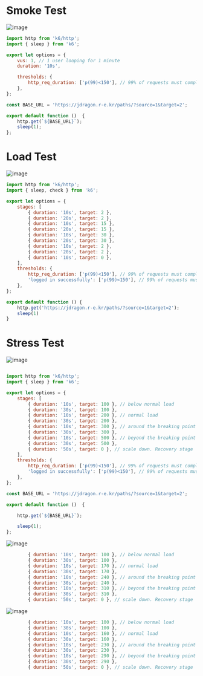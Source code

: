 # Smoke Test

![image](https://user-images.githubusercontent.com/10750614/160059258-e3ce8059-eb18-4158-a638-03b76c1f8a80.png)

```javascript
import http from 'k6/http';
import { sleep } from 'k6';

export let options = {
    vus: 1, // 1 user looping for 1 minute
    duration: '10s',

    thresholds: {
        http_req_duration: ['p(99)<150'], // 99% of requests must complete below 0.15s
    },
};

const BASE_URL = 'https://jdragon.r-e.kr/paths/?source=1&target=2';

export default function ()  {
    http.get(`${BASE_URL}`);
    sleep(1);
};

```


# Load Test

![image](https://user-images.githubusercontent.com/10750614/160059723-4c6c0c87-820e-4519-84d7-9293ae79c5ff.png)

```javascript
import http from 'k6/http';
import { sleep, check } from 'k6';

export let options = {
    stages: [
        { duration: '10s', target: 2 },
        { duration: '20s', target: 2 },
        { duration: '10s', target: 15 },
        { duration: '20s', target: 15 },
        { duration: '10s', target: 30 },
        { duration: '20s', target: 30 },
        { duration: '10s', target: 2 },
        { duration: '20s', target: 2 },
        { duration: '10s', target: 0 },
    ],
    thresholds: {
        http_req_duration: ['p(99)<150'], // 99% of requests must complete below 0.15s
        'logged in successfully': ['p(99)<150'], // 99% of requests must complete below 0.15s
    },
};

export default function () {
    http.get('https://jdragon.r-e.kr/paths/?source=1&target=2');
    sleep(1)
}

```

# Stress Test

![image](https://user-images.githubusercontent.com/10750614/160062622-13bdbc80-2d45-4892-909f-6261f6442b37.png)

```javascript

import http from 'k6/http';
import { sleep } from 'k6';

export let options = {
    stages: [
        { duration: '10s', target: 100 }, // below normal load
        { duration: '30s', target: 100 },
        { duration: '10s', target: 200 }, // normal load
        { duration: '30s', target: 200 },
        { duration: '10s', target: 300 }, // around the breaking point
        { duration: '30s', target: 300 },
        { duration: '10s', target: 500 }, // beyond the breaking point
        { duration: '30s', target: 500 },
        { duration: '50s', target: 0 }, // scale down. Recovery stage
    ],
    thresholds: {
        http_req_duration: ['p(99)<150'], // 99% of requests must complete below 0.15s
        'logged in successfully': ['p(99)<150'], // 99% of requests must complete below 0.15s
    },
};

const BASE_URL = 'https://jdragon.r-e.kr/paths/?source=1&target=2';

export default function ()  {

    http.get(`${BASE_URL}`);

    sleep(1);
};


```

![image](https://user-images.githubusercontent.com/10750614/160063198-14149cf2-4aa4-4ba2-8913-29a84827a9ae.png)

```javascript
        { duration: '10s', target: 100 }, // below normal load
        { duration: '30s', target: 100 },
        { duration: '10s', target: 170 }, // normal load
        { duration: '30s', target: 170 },
        { duration: '10s', target: 240 }, // around the breaking point
        { duration: '30s', target: 240 },
        { duration: '10s', target: 310 }, // beyond the breaking point
        { duration: '30s', target: 310 },
        { duration: '50s', target: 0 }, // scale down. Recovery stage
```

![image](https://user-images.githubusercontent.com/10750614/160066005-d386430c-abe1-4aa7-9541-4088d1c5a271.png)

```javascript
        { duration: '10s', target: 100 }, // below normal load
        { duration: '30s', target: 100 },
        { duration: '10s', target: 160 }, // normal load
        { duration: '30s', target: 160 },
        { duration: '10s', target: 230 }, // around the breaking point
        { duration: '30s', target: 230 },
        { duration: '10s', target: 290 }, // beyond the breaking point
        { duration: '30s', target: 290 },
        { duration: '50s', target: 0 }, // scale down. Recovery stage
```

